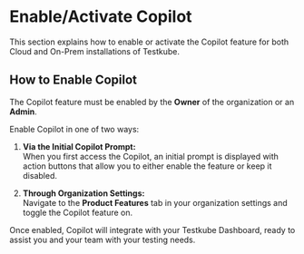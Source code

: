 # Enable/Activate Copilot

This section explains how to enable or activate the Copilot feature for both Cloud and On-Prem installations of Testkube.

## How to Enable Copilot

The Copilot feature must be enabled by the **Owner** of the organization or an **Admin**.

Enable Copilot in one of two ways:

1. **Via the Initial Copilot Prompt:**  
   When you first access the Copilot, an initial prompt is displayed with action buttons that allow you to either enable the feature or keep it disabled.

2. **Through Organization Settings:**  
   Navigate to the **Product Features** tab in your organization settings and toggle the Copilot feature on.

Once enabled, Copilot will integrate with your Testkube Dashboard, ready to assist you and your team with your testing needs.
